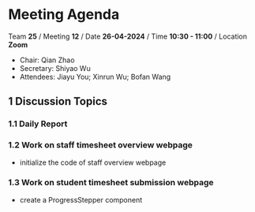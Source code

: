 # Meeting Agenda

Team **25** / Meeting **12** / Date **26-04-2024** / Time **10:30 - 11:00** / Location **Zoom**

- Chair: Qian Zhao
- Secretary: Shiyao Wu
- Attendees: Jiayu You; Xinrun Wu; Bofan Wang

## 1 Discussion Topics

### 1.1 Daily Report

### 1.2 Work on staff timesheet overview webpage

- initialize the code of staff overview webpage

### 1.3 Work on student timesheet submission webpage

- create a ProgressStepper component
